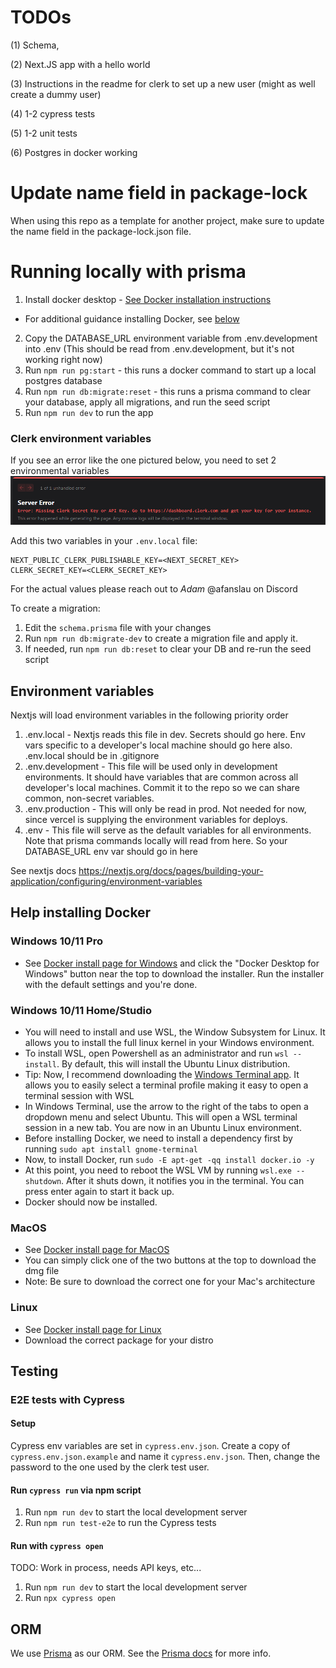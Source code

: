 # TODOs

(1) Schema,

(2) Next.JS app with a hello world

(3) Instructions in the readme for clerk to set up a new user (might as well create a dummy user)

(4) 1-2 cypress tests

(5) 1-2 unit tests

(6) Postgres in docker working

# Update name field in package-lock

When using this repo as a template for another project, make sure to update the name field in the package-lock.json file.

# Running locally with prisma

1. Install docker desktop - [See Docker installation instructions](https://www.docker.com/products/docker-desktop/)

- For additional guidance installing Docker, see [below](#help-installing-docker)

2. Copy the DATABASE_URL environment variable from .env.development into .env (This should be read from .env.development, but it's not working right now)
3. Run `npm run pg:start` - this runs a docker command to start up a local postgres database
4. Run `npm run db:migrate:reset` - this runs a prisma command to clear your database, apply all migrations, and run the seed script
5. Run `npm run dev` to run the app

### Clerk environment variables

If you see an error like the one pictured below, you need to set 2 environmental variables ![Clerk secret key](./public/clerk_error.png)

Add this two variables in your `.env.local` file:

```
NEXT_PUBLIC_CLERK_PUBLISHABLE_KEY=<NEXT_SECRET_KEY>
CLERK_SECRET_KEY=<CLERK_SECRET_KEY>
```

For the actual values please reach out to _Adam_ @afanslau on Discord

To create a migration:

1. Edit the `schema.prisma` file with your changes
2. Run `npm run db:migrate-dev` to create a migration file and apply it.
3. If needed, run `npm run db:reset` to clear your DB and re-run the seed script

## Environment variables

Nextjs will load environment variables in the following priority order

1. .env.local - Nextjs reads this file in dev. Secrets should go here. Env vars specific to a developer's local machine should go here also. .env.local should be in .gitignore
2. .env.development - This file will be used only in development environments. It should have variables that are common across all developer's local machines. Commit it to the repo so we can share common, non-secret variables.
3. .env.production - This will only be read in prod. Not needed for now, since vercel is supplying the environment variables for deploys.
4. .env - This file will serve as the default variables for all environments. Note that prisma commands locally will read from here. So your DATABASE_URL env var should go in here

See nextjs docs https://nextjs.org/docs/pages/building-your-application/configuring/environment-variables

## Help installing Docker

### Windows 10/11 Pro

- See [Docker install page for Windows](https://docs.docker.com/desktop/install/windows-install/) and click the "Docker Desktop for Windows" button near the top to download the installer. Run the installer with the default settings and you're done.

### Windows 10/11 Home/Studio

- You will need to install and use WSL, the Window Subsystem for Linux. It allows you to install the full linux kernel in your Windows environment.
- To install WSL, open Powershell as an administrator and run `wsl --install`. By default, this will install the Ubuntu Linux distribution.
- Tip: Now, I recommend downloading the [Windows Terminal app](https://apps.microsoft.com/store/detail/windows-terminal/9N0DX20HK701?hl=en-us&gl=us). It allows you to easily select a terminal profile making it easy to open a terminal session with WSL
- In Windows Terminal, use the arrow to the right of the tabs to open a dropdown menu and select Ubuntu. This will open a WSL terminal session in a new tab. You are now in an Ubuntu Linux environment.
- Before installing Docker, we need to install a dependency first by running `sudo apt install gnome-terminal`
- Now, to install Docker, run `sudo -E apt-get -qq install docker.io -y`
- At this point, you need to reboot the WSL VM by running `wsl.exe --shutdown`. After it shuts down, it notifies you in the terminal. You can press enter again to start it back up.
- Docker should now be installed.

### MacOS

- See [Docker install page for MacOS](https://docs.docker.com/desktop/install/mac-install/)
- You can simply click one of the two buttons at the top to download the dmg file
- Note: Be sure to download the correct one for your Mac's architecture

### Linux

- See [Docker install page for Linux](https://docs.docker.com/desktop/install/linux-install/)
- Download the correct package for your distro

## Testing

### E2E tests with Cypress

#### Setup

Cypress env variables are set in `cypress.env.json`. Create a copy of `cypress.env.json.example` and name it `cypress.env.json`. Then, change the password to the one used by the clerk test user.

#### Run `cypress run` via npm script

1. Run `npm run dev` to start the local development server
1. Run `npm run test-e2e` to run the Cypress tests

#### Run with `cypress open`

TODO: Work in process, needs API keys, etc...

1. Run `npm run dev` to start the local development server
1. Run `npx cypress open`

## ORM

We use [Prisma](https://www.prisma.io/) as our ORM. See the [Prisma docs](https://www.prisma.io/docs/) for more info.
